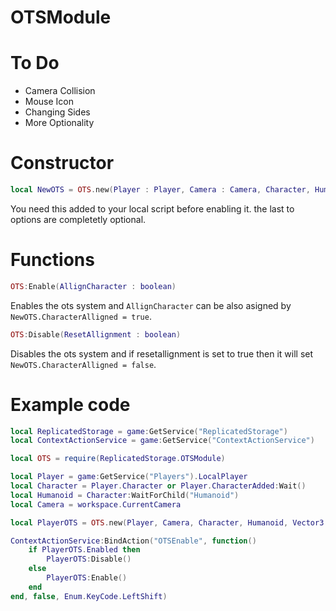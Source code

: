 # OTSModule

# To Do

* Camera Collision
* Mouse Icon
* Changing Sides
* More Optionality

# Constructor 
```lua
local NewOTS = OTS.new(Player : Player, Camera : Camera, Character, Humanoid, CameraOffset : Vector3, MouseIcon)
```
You need this added to your local script before enabling it. the last to options are completetly optional.

# Functions
```lua
OTS:Enable(AllignCharacter : boolean)
```
Enables the ots system and `AllignCharacter` can be also asigned by `NewOTS.CharacterAlligned = true`.

```lua
OTS:Disable(ResetAllignment : boolean)
```
Disables the ots system and if resetallignment is set to true then it will set `NewOTS.CharacterAlligned = false`.

# Example code

```lua
local ReplicatedStorage = game:GetService("ReplicatedStorage")
local ContextActionService = game:GetService("ContextActionService")

local OTS = require(ReplicatedStorage.OTSModule)

local Player = game:GetService("Players").LocalPlayer
local Character = Player.Character or Player.CharacterAdded:Wait()
local Humanoid = Character:WaitForChild("Humanoid")
local Camera = workspace.CurrentCamera

local PlayerOTS = OTS.new(Player, Camera, Character, Humanoid, Vector3.new(2, 2, 8))

ContextActionService:BindAction("OTSEnable", function()
    if PlayerOTS.Enabled then
        PlayerOTS:Disable()
    else
        PlayerOTS:Enable()
    end
end, false, Enum.KeyCode.LeftShift)
```
